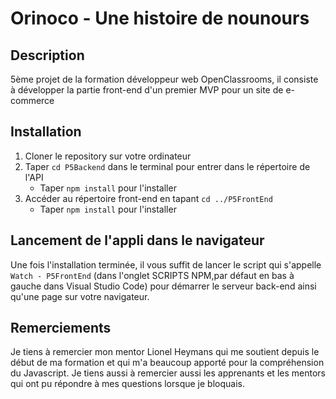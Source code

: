 # Orinoco - Une histoire de nounours
## Description
5ème projet de la formation développeur web OpenClassrooms, il consiste à développer la partie front-end d'un premier MVP pour un site de e-commerce
## Installation
1. Cloner le repository sur votre ordinateur
1. Taper ``cd P5Backend`` dans le terminal pour entrer dans le répertoire de l'API
    * Taper ``npm install`` pour l'installer
1. Accéder au répertoire front-end en tapant ``cd ../P5FrontEnd``
    * Taper ``npm install`` pour l'installer
## Lancement de l'appli dans le navigateur
Une fois l'installation terminée, il vous suffit de lancer le script qui s'appelle ``Watch - P5FrontEnd`` (dans l'onglet SCRIPTS NPM,par défaut en bas à gauche dans Visual Studio Code) pour démarrer le serveur back-end ainsi qu'une page sur votre navigateur.
## Remerciements
Je tiens à remercier mon mentor Lionel Heymans qui me soutient depuis le début de ma formation et qui m'a beaucoup apporté pour la compréhension du Javascript. Je tiens aussi à remercier aussi les apprenants et les mentors qui ont pu répondre à mes questions lorsque je bloquais.